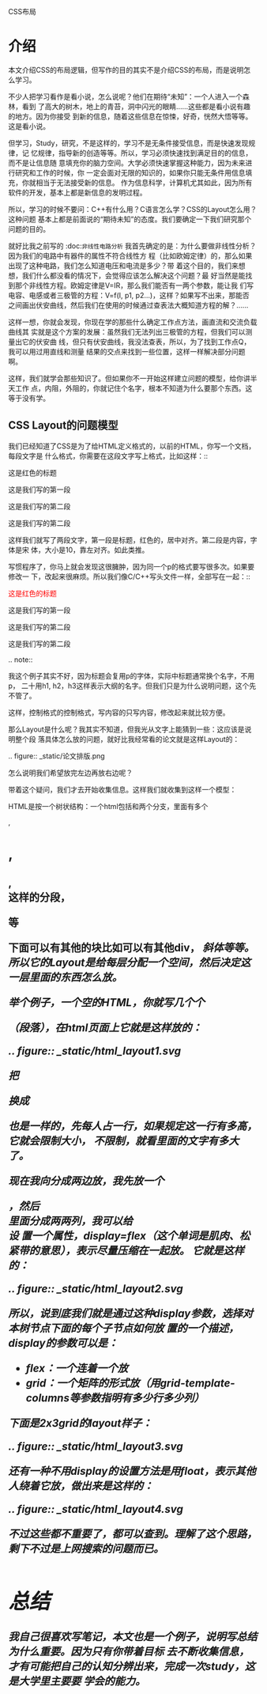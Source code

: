        
CSS布局

介绍
====

本文介绍CSS的布局逻辑，但写作的目的其实不是介绍CSS的布局，而是说明怎么学习。

不少人把学习看作是看小说，怎么说呢？他们在期待“未知”：一个人进入一个森林，看到
了高大的树木，地上的青苔，洞中闪光的眼睛……这些都是看小说有趣的地方。因为你接受
到新的信息，随着这些信息在惊悚，好奇，恍然大悟等等。这是看小说。

但学习，Study，研究，不是这样的，学习不是无条件接受信息，而是快速发现规律，记
忆规律，指导新的创造等等。所以，学习必须快速找到满足目的的信息，而不是让信息随
意填充你的脑力空间。大学必须快速掌握这种能力，因为未来进行研究和工作的时候，你
一定会面对无限的知识的，如果你只能无条件用信息填充，你就相当于无法接受新的信息。
作为信息科学，计算机尤其如此，因为所有软件的开发，基本上都是新信息的发明过程。

所以，学习的时候不要问：C++有什么用？C语言怎么学？CSS的Layout怎么用？这种问题
基本上都是前面说的“期待未知”的态度。我们要确定一下我们研究那个问题的目的。

就好比我之前写的
:doc:`非线性电路分析`
我首先确定的是：为什么要做非线性分析？因为我们的电路中有器件的属性不符合线性方
程（比如欧姆定律）的，那么如果出现了这种电路，我们怎么知道电压和电流是多少？带
着这个目的，我们来想想，我们什么都没看的情况下，会觉得应该怎么解决这个问题？最
好当然是能找到那个非线性方程。欧姆定律是V=IR，那么我们能否有一两个参数，能让我
们写电容、电感或者三极管的方程：V=f(I, p1, p2...)，这样？如果写不出来，那能否
之间画出伏安曲线，然后我们在使用的时候通过查表法大概知道方程的解？……

这样一想，你就会发现，你现在学的那些什么确定工作点方法，画直流和交流负载曲线其
实就是这个方案的发展：虽然我们无法列出三极管的方程，但我们可以测量出它的伏安曲
线，但只有伏安曲线，我没法查表，所以，为了找到工作点Q，我可以用过用直线和测量
结果的交点来找到一些位置，这样一样解决部分问题啊。

这样，我们就学会那些知识了。但如果你不一开始这样建立问题的模型，给你讲半天工作
点，内阻，外阻的，你就记住个名字，根本不知道为什么要那个东西。这等于没有学。

## CSS Layout的问题模型

我们已经知道了CSS是为了给HTML定义格式的，以前的HTML，你写一个文档，每段文字是
什么格式，你需要在这段文字写上格式，比如这样：::

  <p color='red', align='centere'>这是红色的标题</p>
  <p font='宋体', fontsize='10', align='left'>这是我们写的第一段</p>
  <p font='宋体', fontsize='10', align='left'>这是我们写的第二段</p>
  <p font='宋体', fontsize='12', align='left'>这是我们写的第二段</p>

这样我们就写了两段文字，第一段是标题，红色的，居中对齐。第二段是内容，字体是宋
体，大小是10，靠左对齐。如此类推。

写惯程序了，你马上就会发现这很臃肿，因为同一个p的格式要写很多次。如果要修改一
下，改起来很麻烦。所以我们像C/C++写头文件一样，全部写在一起：::

  <style>
  .title {
  color: red;
  align=center;
  }
  p {
  font: 宋体;
  fontsize: 10
  align=left;
  }
  .bigp {
  fontsize: 12
  }
  </style>
  <p class=title>这是红色的标题</p>
  <p>这是我们写的第一段</p>
  <p>这是我们写的第二段</p>
  <p class=bigp>这是我们写的第二段</p>

.. note::

  我这个例子其实不好，因为标题会复用p的字体，实际中标题通常换个名字，不用p，
  二十用h1, h2，h3这样表示大纲的名字。但我们只是为什么说明问题，这个先不管了。

这样，控制格式的控制格式，写内容的只写内容，修改起来就比较方便。

那么Layout是什么呢？我其实不知道，但我光从文字上能猜到一些：这应该是说明整个段
落具体怎么放的问题，就好比我经常看的论文就是这样Layout的：

.. figure:: _static/论文排版.png

怎么说明我们希望放完左边再放右边呢？

带着这个疑问，我们才去开始收集信息。这样我们就收集到这样一个模型：

HTML是按一个树状结构：一个html包括<head>和<body>两个分支，<body>里面有多个<p>,
<h1>, <h2>, <div>这样的分段，<p>等<div>下面可以有其他的块比如可以有其他div，<i>
斜体等等。所以它的Layout是给每层分配一个空间，然后决定这一层里面的东西怎么放。

举个例子，一个空的HTML，你就写几个个<p>（段落），在html页面上它就是这样放的：

.. figure:: _static/html_layout1.svg

把<p>换成<div>也是一样的，先每人占一行，如果规定这一行有多高，它就会限制大小，
不限制，就看里面的文字有多大了。

现在我向分成两边放，我先放一个<div>，然后<div>里面分成两两列，我可以给<div>设
置一个属性，display=flex（这个单词是肌肉、松紧带的意思），表示尽量压缩在一起放。
它就是这样的：

.. figure:: _static/html_layout2.svg

所以，说到底我们就是通过这种display参数，选择对本树节点下面的每个子节点如何放
置的一个描述，display的参数可以是：

* flex：一个连着一个放
* grid：一个矩阵的形式放（用grid-template-columns等参数指明有多少行多少列）

下面是2x3grid的layout样子：

.. figure:: _static/html_layout3.svg

还有一种不用display的设置方法是用float，表示其他人绕着它放，做出来是这样的：

.. figure:: _static/html_layout4.svg

不过这些都不重要了，都可以查到。理解了这个思路，剩下不过是上网搜索的问题而已。

总结
====

我自己很喜欢写笔记，本文也是一个例子，说明写总结为什么重要。因为只有你带着目标
去不断收集信息，才有可能把自己的认知分辨出来，完成一次study，这是大学里主要要
学会的能力。
